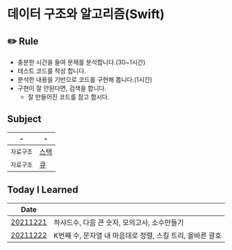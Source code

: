 # 데이터 구조와 알고리즘(Swift)

## ✏️ Rule

- 충분한 시간을 들여 문제를 분석합니다.(30~1시간)
- 테스트 코드를 작성 합니다.
- 분석한 내용을 기반으로 코드를 구현해 봅니다.(1시간)
- 구현이 잘 안된다면, 검색을 합니다.
  - 잘 만들어진 코드를 참고 합시다.

## Subject

| -          | -        |
| ---------- | -------- |
| `자료구조` | [스택]() |
| `자료구조` | [큐]()   |

## Today I Learned

| Date                                                                                              |                                                           |
| ------------------------------------------------------------------------------------------------- | --------------------------------------------------------- |
| [20211221](./Playgrounds/TodayILearned.playground/Pages/20211221.xcplaygroundpage/Contents.swift) | 하샤드수, 다음 큰 숫자, 모의고사, 소수만들기              |
| [20211222]()                                                                                      | K번째 수, 문자열 내 마음대로 정렬, 스킬 트리, 올바른 괄호 |
